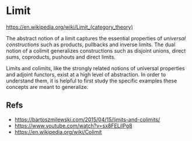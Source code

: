 # Limit

https://en.wikipedia.org/wiki/Limit_(category_theory)

The abstract notion of a limit captures the essential properties of *universal constructions* such as products, pullbacks and inverse limits. The dual notion of a colimit generalizes constructions such as disjoint unions, direct sums, coproducts, pushouts and direct limits.

Limits and colimits, like the strongly related notions of universal properties and adjoint functors, exist at a high level of abstraction. In order to understand them, it is helpful to first study the specific examples these concepts are meant to generalize.




## Refs

- https://bartoszmilewski.com/2015/04/15/limits-and-colimits/
- https://www.youtube.com/watch?v=sx8FELiIPg8
- https://en.wikipedia.org/wiki/Colimit

